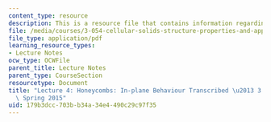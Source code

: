 ```yaml
---
content_type: resource
description: This is a resource file that contains information regarding lecture 4.
file: /media/courses/3-054-cellular-solids-structure-properties-and-applications-spring-2015/179b3dcc703bb34a34e4490c29c97f35_MIT3_054S15_L4_honey_trans.pdf
file_type: application/pdf
learning_resource_types:
- Lecture Notes
ocw_type: OCWFile
parent_title: Lecture Notes
parent_type: CourseSection
resourcetype: Document
title: "Lecture 4: Honeycombs: In-plane Behaviour Transcribed \u2013 3.054 / 3.36\
  \ Spring 2015"
uid: 179b3dcc-703b-b34a-34e4-490c29c97f35
---
```

